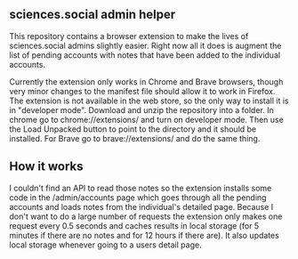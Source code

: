 ## sciences.social admin helper
This repository contains a browser extension to make the lives of sciences.social admins slightly easier. Right now all it does is augment the list of pending accounts with notes that have been added to the individual accounts. 

Currently the extension only works in Chrome and Brave browsers, though very minor changes to the manifest file should allow it to work in Firefox.  The extension is not available in the web store, so the only way to install it is in "developer mode". Download and unzip the repository into a folder. In chrome go to chrome://extensions/ and turn on developer mode. Then use the Load Unpacked button to point to the directory and it should be installed. For Brave go to brave://extensions/ and do the same thing.

## How it works
I couldn't find an API to read those notes so the extension installs some code in the /admin/accounts page which goes through all the pending accounts and loads notes from the individual's detailed page. Because I don't want to do a large number of requests the extension only makes one request every 0.5 seconds and caches results in local storage (for 5 minutes if there are no notes and for 12 hours if there are). It also updates local storage whenever going to a users detail page. 
